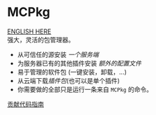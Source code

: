 # MCPkg
[ENGLISH HERE](./README_EN.md)  
强大，灵活的包管理器。  
 * 从可信任的源安装 *一个服务端*
 * 为服务器已有的其他插件安装 *额外的配置文件*
 * 易于管理的软件包 (一键安装，卸载，...)
 * 从云端下载*插件包*(也可以是单个插件)
 * 你需要做的全部只是运行一条来自 `MCPkg` 的命令。

[贡献代码指南](./CONTRIBUTING.md)